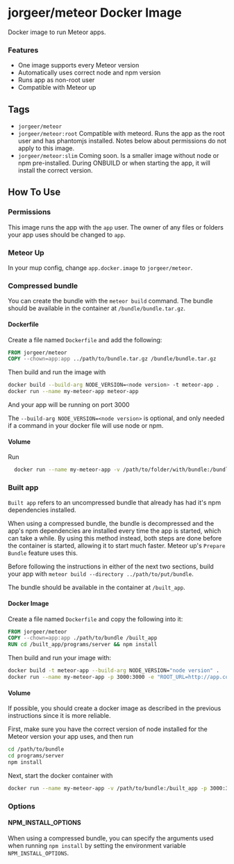 jorgeer/meteor Docker Image
===

Docker image to run Meteor apps.

### Features

- One image supports every Meteor version
- Automatically uses correct node and npm version
- Runs app as non-root user
- Compatible with Meteor up

## Tags

- `jorgeer/meteor`
- `jorgeer/meteor:root` Compatible with meteord. Runs the app as the root user and has phantomjs installed. Notes below about permissions do not apply to this image.
- `jorgeer/meteor:slim` Coming soon. Is a smaller image without node or npm pre-installed. During ONBUILD or when starting the app, it will install the correct version.

## How To Use

### Permissions

This image runs the app with the `app` user. The owner of any files or folders your app uses should be changed to `app`.

### Meteor Up

In your mup config, change `app.docker.image` to `jorgeer/meteor`.

### Compressed bundle

You can create the bundle with the `meteor build` command. The bundle should be available in the container at `/bundle/bundle.tar.gz`.

#### Dockerfile

Create a file named `Dockerfile` and add the following:

```Dockerfile
FROM jorgeer/meteor
COPY --chown=app:app ../path/to/bundle.tar.gz /bundle/bundle.tar.gz
```

Then build and run the image with

```bash
docker build --build-arg NODE_VERSION=<node version> -t meteor-app .
docker run --name my-meteor-app meteor-app
```

And your app will be running on port 3000

The `--build-arg NODE_VERSION=<node version>` is optional, and only needed if a command in your docker file will use node or npm.

#### Volume

Run

```bash
  docker run --name my-meteor-app -v /path/to/folder/with/bundle:/bundle -p 3000:3000 -e "ROOT_URL=http://app.com" jorgeer/meteor
```

### Built app

`Built app` refers to an uncompressed bundle that already has had it's npm dependencies installed.

When using a compressed bundle, the bundle is decompressed and the app's npm dependencies are installed every time the app is started, which can take a while. By using this method instead, both steps are done before the container is started, allowing it to start much faster. Meteor up's `Prepare Bundle` feature uses this.

Before following the instructions in either of the next two sections, build your app with `meteor build --directory ../path/to/put/bundle`.

The bundle should be available in the container at `/built_app`.

#### Docker Image

Create a file named `Dockerfile` and copy the following into it:

```Dockerfile
FROM jorgeer/meteor
COPY --chown=app:app ./path/to/bundle /built_app
RUN cd /built_app/programs/server && npm install
```

Then build and run your image with:

```bash
docker build -t meteor-app --build-arg NODE_VERSION="node version" .
docker run --name my-meteor-app -p 3000:3000 -e "ROOT_URL=http://app.com" meteor-app
```

#### Volume

If possible, you should create a docker image as described in the previous instructions since it is more reliable.

First, make sure you have the correct version of node installed for the Meteor version your app uses, and then run

```bash
cd /path/to/bundle
cd programs/server
npm install
```

Next, start the docker container with

```bash
docker run --name my-meteor-app -v /path/to/bundle:/built_app -p 3000:3000 -e "ROOT_URL=http://app.com" jorgeer/meteor
```

### Options

#### NPM_INSTALL_OPTIONS

When using a compressed bundle, you can specify the arguments used when running `npm install` by setting the environment variable `NPM_INSTALL_OPTIONS`.
